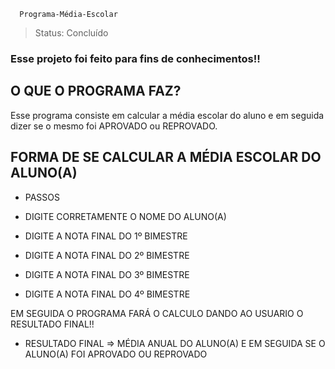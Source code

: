 
      Programa-Média-Escolar

> Status: Concluído

### Esse projeto foi feito para fins de conhecimentos!!

## O QUE O PROGRAMA FAZ?
 
 Esse programa consiste em calcular a média escolar do aluno e em seguida dizer se o mesmo foi APROVADO ou REPROVADO. 

  ## FORMA DE SE CALCULAR A MÉDIA ESCOLAR DO ALUNO(A)

+ PASSOS

+ DIGITE CORRETAMENTE O NOME DO ALUNO(A)

+ DIGITE A NOTA FINAL DO 1º BIMESTRE
+ DIGITE A NOTA FINAL DO 2º BIMESTRE
+ DIGITE A NOTA FINAL DO 3º BIMESTRE
+ DIGITE A NOTA FINAL DO 4º BIMESTRE

EM SEGUIDA O PROGRAMA FARÁ O CALCULO DANDO AO USUARIO O RESULTADO FINAL!!

+ RESULTADO FINAL => MÉDIA ANUAL DO ALUNO(A) E EM SEGUIDA SE O ALUNO(A) FOI APROVADO OU REPROVADO

